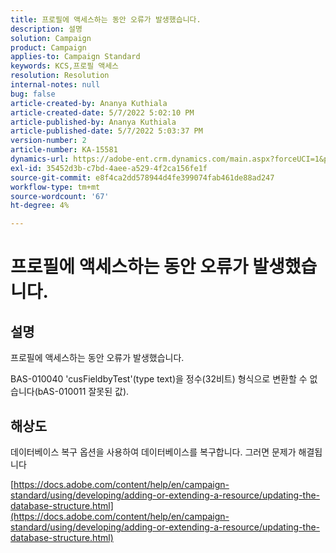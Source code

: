 ```yaml
---
title: 프로필에 액세스하는 동안 오류가 발생했습니다.
description: 설명
solution: Campaign
product: Campaign
applies-to: Campaign Standard
keywords: KCS,프로필 액세스
resolution: Resolution
internal-notes: null
bug: false
article-created-by: Ananya Kuthiala
article-created-date: 5/7/2022 5:02:10 PM
article-published-by: Ananya Kuthiala
article-published-date: 5/7/2022 5:03:37 PM
version-number: 2
article-number: KA-15581
dynamics-url: https://adobe-ent.crm.dynamics.com/main.aspx?forceUCI=1&pagetype=entityrecord&etn=knowledgearticle&id=379b996e-27ce-ec11-a7b5-0022480a8e40
exl-id: 35452d3b-c7bd-4aee-a529-4f2ca156fe1f
source-git-commit: e8f4ca2dd578944d4fe399074fab461de88ad247
workflow-type: tm+mt
source-wordcount: '67'
ht-degree: 4%

---
```


# 프로필에 액세스하는 동안 오류가 발생했습니다.

## 설명


프로필에 액세스하는 동안 오류가 발생했습니다. 

BAS-010040 &#39;cusFieldbyTest&#39;(type text)을 정수(32비트) 형식으로 변환할 수 없습니다(bAS-010011 잘못된 값).


## 해상도


데이터베이스 복구 옵션을 사용하여 데이터베이스를 복구합니다. 그러면 문제가 해결됩니다

[https://docs.adobe.com/content/help/en/campaign-standard/using/developing/adding-or-extending-a-resource/updating-the-database-structure.html](https://docs.adobe.com/content/help/en/campaign-standard/using/developing/adding-or-extending-a-resource/updating-the-database-structure.html)
